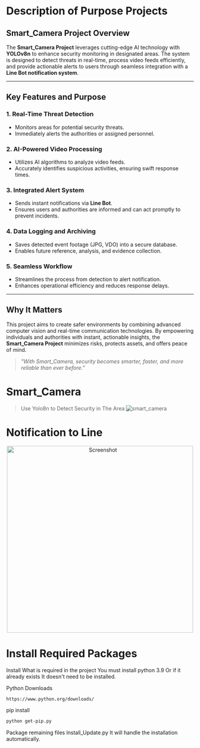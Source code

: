 # Description of Purpose Projects

## Smart_Camera Project Overview
The **Smart_Camera Project** leverages cutting-edge AI technology with **YOLOv8n** to enhance security monitoring in designated areas. The system is designed to detect threats in real-time, process video feeds efficiently, and provide actionable alerts to users through seamless integration with a **Line Bot notification system**.

---

## Key Features and Purpose

### 1. Real-Time Threat Detection
- Monitors areas for potential security threats.
- Immediately alerts the authorities or assigned personnel.

### 2. AI-Powered Video Processing
- Utilizes AI algorithms to analyze video feeds.
- Accurately identifies suspicious activities, ensuring swift response times.

### 3. Integrated Alert System
- Sends instant notifications via **Line Bot**.
- Ensures users and authorities are informed and can act promptly to prevent incidents.

### 4. Data Logging and Archiving
- Saves detected event footage (JPG, VDO) into a secure database.
- Enables future reference, analysis, and evidence collection.

### 5. Seamless Workflow
- Streamlines the process from detection to alert notification.
- Enhances operational efficiency and reduces response delays.

---

## Why It Matters
This project aims to create safer environments by combining advanced computer vision and real-time communication technologies. By empowering individuals and authorities with instant, actionable insights, the **Smart_Camera Project** minimizes risks, protects assets, and offers peace of mind.

> _"With Smart_Camera, security becomes smarter, faster, and more reliable than ever before."_ 

# Smart_Camera
> Use Yolo8n to Detect Security in The Area 
![smart_camera](https://github.com/Max3360/Smart_Camera/assets/68491493/bf811407-4b8b-4665-bf4e-85dd5e74e299)

# Notification to Line
<div align="center">
  <img src="https://github.com/user-attachments/assets/4ca322f7-3f00-48ea-878d-7059ff1afe04" alt="Screenshot" width="500">
</div>

# Install Required Packages
Install What is required in the project 
You must install python 3.9 Or if it already exists It doesn't need to be installed.

Python Downloads
```bash
https://www.python.org/downloads/
```
pip install
```bash
python get-pip.py
```
Package remaining files lnstall_Update.py
It will handle the installation automatically.

